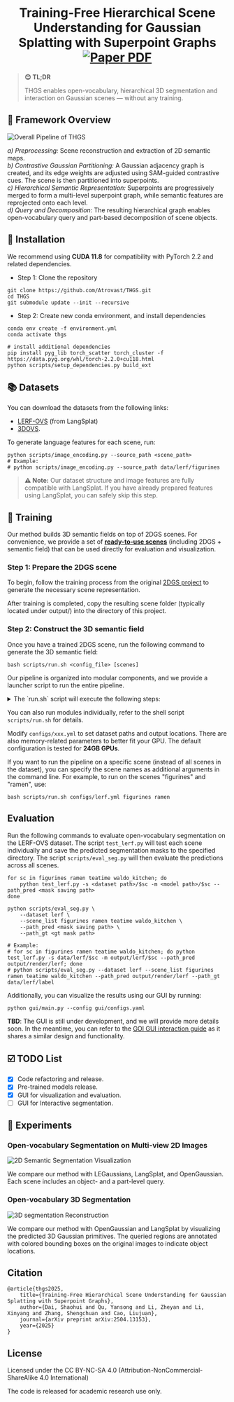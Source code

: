
<p align="center">
  <h1 align="center">Training-Free Hierarchical Scene Understanding for Gaussian Splatting with Superpoint Graphs <a href="https://arxiv.org/abs/2504.13153"><img src='https://img.shields.io/badge/arXiv-2504.13153-red?logo=arxiv' alt='Paper PDF'></a> </h1>


> **😊 TL;DR**
>
> THGS enables open-vocabulary, hierarchical 3D segmentation and interaction on Gaussian scenes — without any training.


## 🧭 Framework Overview
![Overall Pipeline of THGS](assets/pipeline.png)

*a) Preprocessing:* Scene reconstruction and extraction of 2D semantic maps.  
*b) Contrastive Gaussian Partitioning:* A Gaussian adjacency graph is created, and its edge weights are adjusted using SAM-guided contrastive cues. The scene is then partitioned into superpoints.  
*c) Hierarchical Semantic Representation:* Superpoints are progressively merged to form a multi-level superpoint graph, while semantic features are reprojected onto each level.  
*d) Query and Decomposition:* The resulting hierarchical graph enables open-vocabulary query and part-based decomposition of scene objects.



## 🔧 Installation
We recommend using **CUDA 11.8** for compatibility with PyTorch 2.2 and related dependencies.


- Step 1: Clone the repository
```
git clone https://github.com/Atrovast/THGS.git
cd THGS
git submodule update --init --recursive
```

- Step 2: Create new conda environment, and install dependencies
```
conda env create -f environment.yml
conda activate thgs

# install additional dependencies
pip install pyg_lib torch_scatter torch_cluster -f https://data.pyg.org/whl/torch-2.2.0+cu118.html
python scripts/setup_dependencies.py build_ext
```


## 📚 Datasets

You can download the datasets from the following links:

- [LERF-OVS](https://drive.google.com/file/d/1QF1Po5p5DwTjFHu6tnTeYs_G0egMVmHt/view?usp=sharing) (from LangSplat) 
- [3DOVS](https://drive.google.com/drive/folders/1kdV14Gu5nZX6WOPbccG7t7obP_aXkOuC?usp=sharing).

To generate language features for each scene, run:

```shell
python scripts/image_encoding.py --source_path <scene_path>
# Example:
# python scripts/image_encoding.py --source_path data/lerf/figurines
```
> **⚠️ Note:** 
> Our dataset structure and image features are fully compatible with LangSplat. 
> If you have already prepared features using LangSplat, you can safely skip this step.


## 🚋 Training
Our method builds 3D semantic fields on top of 2DGS scenes. For convenience, we provide a set of [**ready-to-use scenes**](https://drive.google.com/drive/folders/1b3bXy8XENhvpWh4nLzu06UPBZEZNX6fG?usp=sharing) (including 2DGS + semantic field) that can be used directly for evaluation and visualization.

### Step 1: Prepare the 2DGS scene
To begin, follow the training process from the original [2DGS project](https://github.com/hbb1/2d-gaussian-splatting) to generate the necessary scene representation. 

After training is completed, copy the resulting scene folder (typically located under output/) into the directory of this project.

### Step 2: Construct the 3D semantic field
Once you have a trained 2DGS scene, run the following command to generate the 3D semantic field:

```shell
bash scripts/run.sh <config_file> [scenes]
```

Our pipeline is organized into modular components, and we provide a launcher script to run the entire pipeline. 
<details>
<summary>The `run.sh` script will execute the following steps:</summary>

1. **Adjacency Graph Construction** (`sp_partition.py`): Partitions the Gaussian Centroids Adjacency Graph into superpoints.

2. **Graph Edge Reweighting** (`graph_weight.py`): Adjusts the edge weights of the superpoint graph using SAM-guided contrastive cues.

3. **Superpoint Partitioning** (`sp_partition.py`): Builds a hierarchical superpoint graph with semantic features.

4. **Hierarchical Semantic Representation** (`merge_proj.py`): Merges superpoints to create a multi-level superpoint graph, reprojecting semantic features onto each level.

</details>

You can also run modules individually, refer to the shell script `scripts/run.sh` for details.

Modify `configs/xxx.yml` to set dataset paths and output locations. There are also memory-related parameters to better fit your GPU. The default configuration is tested for **24GB GPUs**.

If you want to run the pipeline on a specific scene (instead of all scenes in the dataset), you can specify the scene names as additional arguments in the command line. For example, to run on the scenes "figurines" and "ramen", use:

```shell
bash scripts/run.sh configs/lerf.yml figurines ramen
```


## Evaluation

Run the following commands to evaluate open-vocabulary segmentation on the LERF-OVS dataset.
The script `test_lerf.py` will test each scene individually and save the predicted segmentation masks to the specified directory.
The script `scripts/eval_seg.py` will then evaluate the predictions across all scenes.

```shell
for sc in figurines ramen teatime waldo_kitchen; do
    python test_lerf.py -s <dataset path>/$sc -m <model path>/$sc --path_pred <mask saving path>
done

python scripts/eval_seg.py \
    --dataset lerf \
    --scene_list figurines ramen teatime waldo_kitchen \
    --path_pred <mask saving path> \
    --path_gt <gt mask path>

# Example:
# for sc in figurines ramen teatime waldo_kitchen; do python test_lerf.py -s data/lerf/$sc -m output/lerf/$sc --path_pred output/render/lerf; done
# python scripts/eval_seg.py --dataset lerf --scene_list figurines ramen teatime waldo_kitchen --path_pred output/render/lerf --path_gt data/lerf/label
```


Additionally, you can visualize the results using our GUI by running: 
```shell
python gui/main.py --config gui/configs.yaml
```
**TBD**: The GUI is still under development, and we will provide more details soon. In the meantime, you can refer to the [GOI GUI interaction guide](https://github.com/Quyans/GOI-Hyperplane/blob/master/gui/gui_doc.md) as it shares a similar design and functionality.


## ☑️ TODO List
- [x] Code refactoring and release.
- [x] Pre-trained models release.
- [x] GUI for visualization and evaluation.
- [ ] GUI for Interactive segmentation.

## 📖 Experiments

### Open-vocabulary Segmentation on Multi-view 2D Images
![2D Semantic Segmentation Visualization](assets/expt2D.png)

We compare our method with LEGaussians, LangSplat, and OpenGaussian. Each scene includes an object- and a part-level query.

### Open-vocabulary 3D Segmentation
![3D segmentation Reconstruction](assets/expt3D.png)

We compare our method with OpenGaussian and LangSplat by visualizing the predicted 3D Gaussian primitives. The queried regions are annotated with colored bounding boxes on the original images to indicate object locations.

## Citation

```
@article{thgs2025,
    title={Training-Free Hierarchical Scene Understanding for Gaussian Splatting with Superpoint Graphs},
    author={Dai, Shaohui and Qu, Yansong and Li, Zheyan and Li, Xinyang and Zhang, Shengchuan and Cao, Liujuan},
    journal={arXiv preprint arXiv:2504.13153},
    year={2025}
}
```


## License

Licensed under the CC BY-NC-SA 4.0 (Attribution-NonCommercial-ShareAlike 4.0 International)

The code is released for academic research use only. 


